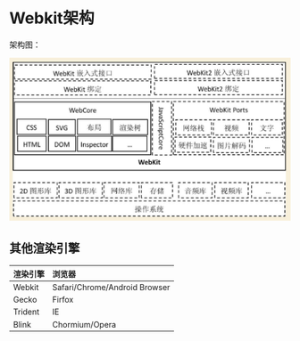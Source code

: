 
# Webkit架构

架构图：

![](/assets/webkit.jpg)

## 其他渲染引擎

| **渲染引擎** | **浏览器** |
| :--- | :--- |
| Webkit | Safari/Chrome/Android Browser |
| Gecko | Firfox |
| Trident | IE |
| Blink | Chormium/Opera |